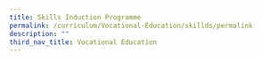 ```yaml
---
title: Skills Induction Programme
permalink: /curriculum/Vocational-Education/skillds/permalink
description: ""
third_nav_title: Vocational Education
---
```


